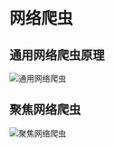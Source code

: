 网络爬虫
===


## 通用网络爬虫原理

![通用网络爬虫](/python/python教程/python爬虫基础/通用网络爬虫.png)


## 聚焦网络爬虫
![聚焦网络爬虫](/python/python教程/python爬虫基础/聚焦网络爬虫.png)
